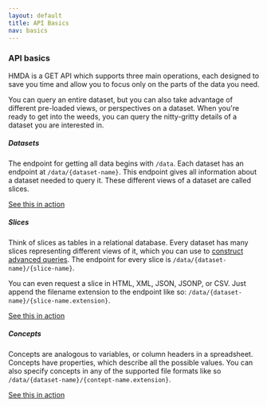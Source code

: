 ```yaml
---
layout: default
title: API Basics
nav: basics
---
```


### API basics

HMDA is a GET API which supports three main operations, each designed to save you time and allow you to focus only on
the parts of the data you need.

You can query an entire dataset, but you can also take advantage of different pre-loaded views, or perspectives on a dataset. 
When you're ready to get into the weeds, you can query the nitty-gritty details of a dataset you are interested in.

##### Datasets
The endpoint for getting all data begins with ```/data```. Each dataset has an endpoint at ```/data/{dataset-name}```. This endpoint gives 
all information about a dataset needed to query it. These different views of a dataset are called slices. 

<a href="console/#!/data/getDataset_get_1" class="action-arrow">See this in action <i class="icon-right"> </i></a>

##### Slices
Think of slices as tables in a relational database. Every dataset has many slices representing different views of it, which you can use to <a href="queries.html">construct advanced queries</a>. The endpoint for
every slice is ```/data/{dataset-name}/{slice-name}```. 

You can even request a slice in HTML, XML, JSON, JSONP, or CSV. Just append the filename extension to the endpoint like so:
```/data/{dataset-name}/{slice-name.extension}```. 

<a href="console/#!/hmda/querySliceHmda_get_2" class="action-arrow"> See this in action <i class="icon-right"> </i></a>


##### Concepts
Concepts are analogous to variables, or column headers in a spreadsheet. Concepts have properties, which describe all the possible values. You can also specify concepts in any of the supported file formats like so ```/data/{dataset-name}/{contept-name.extension}```. 

<a href="console/#!/hmda/getConceptHmda_get_1" class="action-arrow">See this in action <i class="icon-right"> </i></a>

<body id="basics"></body>